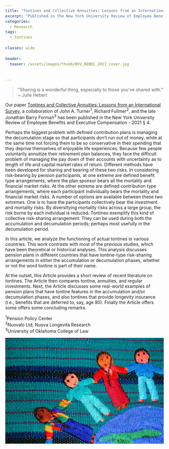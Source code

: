 ```yaml
---
title: "Tontines and Collective Annuities: Lessons from an International Survey"
excerpt: "Published in the New York University Review of Employee Benefits and Executive Compensation - 2021"
categories:
  - Research
tags:
  - tontines

classes: wide

header:
  teaser: /assets/images/thumb/NYU_REBEC_2021_cover.jpg


---
```


> "Sharing is a wonderful thing, especially to those you've shared with.” ~ Julie Hebert

Our paper [Tontines and Collective Annuities: Lessons from an International Survey](https://store.lexisnexis.com/products/new-york-university-review-of-employee-benefits-and-executive-compensation-skuusSku13700322), a collaboration of John A. Turner<sup>1</sup>, Richard Fullmer<sup>2</sup>, and the late Jonathan Barry Forman<sup>3</sup> has been published in the New York University Review of Employee Benefits and Executive Compensation - 2021 § 4.

Perhaps the biggest problem with defined contribution plans is managing the decumulation stage so that participants don’t run out of money, while at the same time not forcing them to be so conservative in their spending that they deprive themselves of enjoyable life experiences. Because few people voluntarily annuitize their retirement plan balances, they face the difficult problem of managing the pay down of their accounts with uncertainty as to length of life and capital market rates of return. Different methods have been developed for sharing and bearing of these two risks.
In considering risk-bearing by pension participants, at one extreme are defined benefit type arrangements, where the plan sponsor bears all the mortality and financial market risks. At the other extreme are defined contribution type arrangements, where each participant individually bears the mortality and financial market risks. A number of options are available between these two extremes. One is to have the participants collectively bear the investment and mortality risks. By diversifying mortality risks across a large group, the risk borne by each individual is reduced.
Tontines exemplify this kind of collective risk-sharing arrangement.  They can be used during both the accumulation and decumulation periods; perhaps most usefully in the decumulation period.

In this article, we analyze the functioning of actual tontines in various countries. This work contrasts with most of the previous studies, which have been theoretical or historical analyses. This analysis discusses pension plans in different countries that have tontine-type risk-sharing arrangements in either the accumulation or decumulation phases, whether or not the word tontine is part of their name.

At the outset, this Article provides a short review of recent literature on tontines. The Article then compares tontine, annuities, and regular investments. Next, the Article discusses some real-world examples of pension plans that have tontine features in the accumulation and/or decumulation phases, and also tontines that provide longevity insurance (i.e., benefits that are deferred to, say, age 80). Finally the Article offers some offers some concluding remarks.

<sup>1</sup>Pension Policy Center  
<sup>2</sup>Nuovalo Ltd, Nuova Longevità Research  
<sup>3</sup>University of Oklahoma College of Law

![Sharing Is Caring](/assets/images/thumb/nuovalo-holding-hands-across-the-world.jpg)
